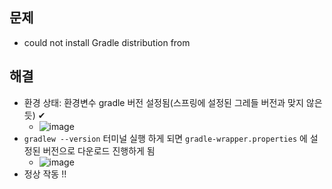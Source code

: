 ## 문제 
- could not install Gradle distribution from

## 해결 
- 환경 상태: 환경변수 gradle 버전 설정됨(스프링에 설정된 그레들 버전과 맞지 않은 듯) ✔
  - ![image](https://user-images.githubusercontent.com/61215550/182982271-86c8a664-d425-404e-aaea-a527084d897a.png)
- `gradlew --version` 터미널 실행 하게 되면 `gradle-wrapper.properties` 에 설정된 버전으로 다운로드 진행하게 됨
  - ![image](https://user-images.githubusercontent.com/61215550/182982316-6dd4f79f-c122-4fb9-a1cb-ae10d6bf36c3.png)
- 정상 작동 !! 
